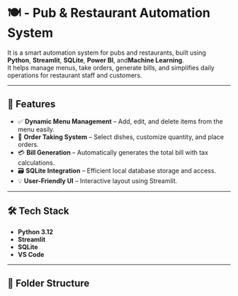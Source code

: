 # 🍽️ - Pub & Restaurant Automation System

 It is a smart automation system for pubs and restaurants, built using **Python**, **Streamlit**, **SQLite**, **Power BI**, and**Machine Learning**.  
It helps manage menus, take orders, generate bills, and simplifies daily operations for restaurant staff and customers.

---

## 🚀 Features

- ✅ **Dynamic Menu Management** – Add, edit, and delete items from the menu easily.
- 🛒 **Order Taking System** – Select dishes, customize quantity, and place orders.
- 💳 **Bill Generation** – Automatically generates the total bill with tax calculations.
- 🗃️ **SQLite Integration** – Efficient local database storage and access.
- 💡 **User-Friendly UI** – Interactive layout using Streamlit.

---

## 🛠️ Tech Stack

- **Python 3.12**
- **Streamlit**
- **SQLite**
- **VS Code**

---

## 📂 Folder Structure


